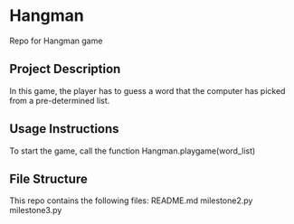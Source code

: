 # Hangman
Repo for Hangman game 

## Project Description
In this game, the player has to guess a word that the computer has picked from a pre-determined list.

## Usage Instructions
To start the game, call the function Hangman.playgame(word_list)

## File Structure
This repo contains the following files:
README.md
milestone2.py
milestone3.py


